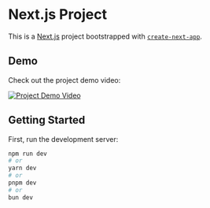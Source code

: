 # Next.js Project

This is a [Next.js](https://nextjs.org) project bootstrapped with [`create-next-app`](https://nextjs.org/docs/app/api-reference/cli/create-next-app).

## Demo

Check out the project demo video:

[![Project Demo Video](https://img.shields.io/badge/Demo-Watch%20Video-blue)](https://drive.google.com/file/d/1zkqJKgIL24tw7PGcwvGg_u2wmJHid6RZ/view)

## Getting Started

First, run the development server:

```bash
npm run dev
# or
yarn dev
# or
pnpm dev
# or
bun dev
